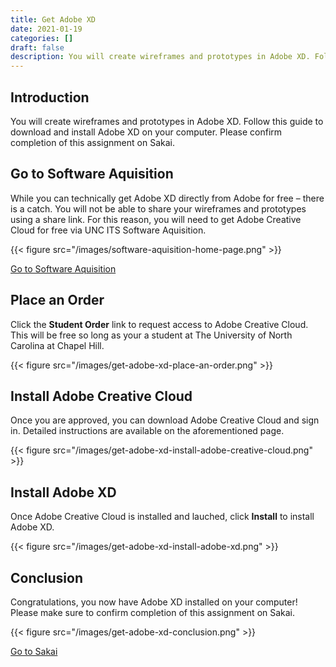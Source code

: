```yaml
---
title: Get Adobe XD
date: 2021-01-19
categories: []
draft: false
description: You will create wireframes and prototypes in Adobe XD. Follow this guide to download and install Adobe XD on your computer. Please confirm completion of this assignment on Sakai.
---
```


## Introduction

You will create wireframes and prototypes in Adobe XD. Follow this guide to download and install Adobe XD on your computer. Please confirm completion of this assignment on Sakai.

## Go to Software Aquisition

While you can technically get Adobe XD directly from Adobe for free – there is a catch. You will not be able to share your wireframes and prototypes using a share link. For this reason, you will need to get Adobe Creative Cloud for free via UNC ITS Software Aquisition.

{{< figure src="/images/software-aquisition-home-page.png" >}}

[Go to Software Aquisition](https://software.sites.unc.edu/adobe/)

## Place an Order

Click the **Student Order** link to request access to Adobe Creative Cloud. This will be free so long as your a student at The University of North Carolina at Chapel Hill.

{{< figure src="/images/get-adobe-xd-place-an-order.png" >}}

## Install Adobe Creative Cloud

Once you are approved, you can download Adobe Creative Cloud and sign in. Detailed instructions are available on the aforementioned page.

{{< figure src="/images/get-adobe-xd-install-adobe-creative-cloud.png" >}}

## Install Adobe XD

Once Adobe Creative Cloud is installed and lauched, click **Install** to install Adobe XD.

{{< figure src="/images/get-adobe-xd-install-adobe-xd.png" >}}

## Conclusion

Congratulations, you now have Adobe XD installed on your computer! Please make sure to confirm completion of this assignment on Sakai.

{{< figure src="/images/get-adobe-xd-conclusion.png" >}}

[Go to Sakai](https://sakai.unc.edu)
